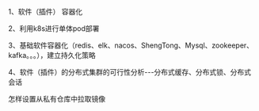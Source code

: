 1、软件（插件） 容器化

2、利用k8s进行单体pod部署

3、基础软件容器化（redis、elk、nacos、ShengTong、Mysql、zookeeper、kafka。。。），建立持久化策略

4、软件（插件）的分布式集群的可行性分析---分布式缓存、分布式锁、分布式会话

怎样设置从私有仓库中拉取镜像







